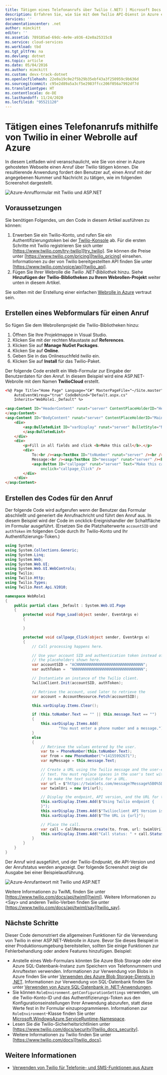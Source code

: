 ```yaml
---
title: Tätigen eines Telefonanrufs über Twilio (.NET) | Microsoft Docs
description: Erfahren Sie, wie Sie mit dem Twilio API-Dienst in Azure einen Telefonanruf tätigen. In .NET geschriebene Codebeispiele.
services: ''
documentationcenter: .net
author: mimckitt
editor: ''
ms.assetid: 789185ad-69dc-4e9e-a936-42e0a25315c8
ms.service: cloud-services
ms.workload: tbd
ms.tgt_pltfrm: na
ms.devlang: dotnet
ms.topic: article
ms.date: 05/04/2016
ms.author: mimckitt
ms.custom: devx-track-dotnet
ms.openlocfilehash: 22e0a19c0e2f5b29b35ebf43a3f250959c9b636d
ms.sourcegitcommit: c95e2d89a5a3cf5e2983ffcc206f056a7992df7d
ms.translationtype: HT
ms.contentlocale: de-DE
ms.lasthandoff: 11/24/2020
ms.locfileid: "95521120"
---
```

# <a name="how-to-make-a-phone-call-using-twilio-in-a-web-role-on-azure"></a>Tätigen eines Telefonanrufs mithilfe von Twilio in einer Webrolle auf Azure
In diesem Leitfaden wird veranschaulicht, wie Sie von einer in Azure gehosteten Webseite einen Anruf über Twilio tätigen können. Die resultierende Anwendung fordert den Benutzer auf, einen Anruf mit der angegebenen Nummer und Nachricht zu tätigen, wie im folgenden Screenshot dargestellt.

![Azure-Anrufformular mit Twilio und ASP.NET][twilio_dotnet_basic_form]

## <a name="prerequisites"></a><a name="twilio-prereqs"></a>Voraussetzungen
Sie benötigen Folgendes, um den Code in diesem Artikel ausführen zu können:

1. Erwerben Sie ein Twilio-Konto, und rufen Sie ein Authentifizierungstoken bei der [Twilio-Konsole][twilio_console] ab. Für die ersten Schritte mit Twilio registrieren Sie sich unter [https://www.twilio.com/try-twilio][try_twilio]. Sie können die Preise unter [https://www.twilio.com/pricing][twilio_pricing] einsehen. Informationen zu der von Twilio bereitgestellten API finden Sie unter [https://www.twilio.com/voice/api][twilio_api].
2. Fügen Sie Ihrer Webrolle die *Twilio .NET-Bibliothek* hinzu. Siehe **Hinzufügen der Twilio-Bibliotheken zu Ihrem Webrollen-Projekt** weiter unten in diesem Artikel.

Sie sollten mit der Erstellung einer einfachen [Webrolle in Azure][azure_webroles_get_started] vertraut sein.

## <a name="how-to-create-a-web-form-for-making-a-call"></a><a name="howtocreateform"></a>Erstellen eines Webformulars für einen Anruf
<a id="use_nuget"></a>So fügen Sie dem Webrollenprojekt die Twilio-Bibliotheken hinzu:

1. Öffnen Sie Ihre Projektmappe in Visual Studio.
2. Klicken Sie mit der rechten Maustaste auf **References**.
3. Klicken Sie auf **Manage NuGet Packages**.
4. Klicken Sie auf **Online**.
5. Geben Sie in das Onlinesuchfeld *twilio* ein.
6. Klicken Sie auf **Install** für das Twilio-Paket.

Der folgende Code erstellt ein Web-Formular zur Eingabe der Benutzerdaten für den Anruf. In diesem Beispiel wird eine ASP.NET-Webrolle mit dem Namen **TwilioCloud** erstellt.

```aspx
<%@ Page Title="Home Page" Language="C#" MasterPageFile="~/Site.master"
    AutoEventWireup="true" CodeBehind="Default.aspx.cs"
    Inherits="WebRole1._Default" %>

<asp:Content ID="HeaderContent" runat="server" ContentPlaceHolderID="HeadContent">
</asp:Content>
<asp:Content ID="BodyContent" runat="server" ContentPlaceHolderID="MainContent">
    <div>
        <asp:BulletedList ID="varDisplay" runat="server" BulletStyle="NotSet">
        </asp:BulletedList>
    </div>
    <div>
        <p>Fill in all fields and click <b>Make this call</b>.</p>
        <div>
            To:<br /><asp:TextBox ID="toNumber" runat="server" /><br /><br />
            Message:<br /><asp:TextBox ID="message" runat="server" /><br /><br />
            <asp:Button ID="callpage" runat="server" Text="Make this call"
                onclick="callpage_Click" />
        </div>
    </div>
</asp:Content>
```

## <a name="how-to-create-the-code-to-make-the-call"></a><a id="howtocreatecode"></a>Erstellen des Codes für den Anruf
Der folgende Code wird aufgerufen wenn der Benutzer das Formular abschließt und generiert die Anrufnachricht und führt den Anruf aus. In diesem Beispiel wird der Code im oncklick-Ereignishandler der Schaltfläche im Formular ausgeführt. (Ersetzen Sie die Platzhalterwerte `accountSID` und `authToken` im folgenden Code durch Ihr Twilio-Konto und Ihr Authentifizierungs-Token.)

```csharp
using System;
using System.Collections.Generic;
using System.Linq;
using System.Web;
using System.Web.UI;
using System.Web.UI.WebControls;
using Twilio;
using Twilio.Http;
using Twilio.Types;
using Twilio.Rest.Api.V2010;

namespace WebRole1
{
    public partial class _Default : System.Web.UI.Page
    {
        protected void Page_Load(object sender, EventArgs e)
        {

        }

        protected void callpage_Click(object sender, EventArgs e)
        {
            // Call processing happens here.

            // Use your account SID and authentication token instead of
            // the placeholders shown here.
            var accountSID = "ACNNNNNNNNNNNNNNNNNNNNNNNNNNNNNN";
            var authToken =  "NNNNNNNNNNNNNNNNNNNNNNNNNNNNNNNN";

            // Instantiate an instance of the Twilio client.
            TwilioClient.Init(accountSID, authToken);

            // Retrieve the account, used later to retrieve the
            var account = AccountResource.Fetch(accountSID);

            this.varDisplay.Items.Clear();

            if (this.toNumber.Text == "" || this.message.Text == "")
            {
                this.varDisplay.Items.Add(
                        "You must enter a phone number and a message.");
            }
            else
            {
                // Retrieve the values entered by the user.
                var to = PhoneNumber(this.toNumber.Text);
                var from = new PhoneNumber("+14155992671");
                var myMessage = this.message.Text;

                // Create a URL using the Twilio message and the user-entered
                // text. You must replace spaces in the user's text with '%20'
                // to make the text suitable for a URL.
                var url = $"https://twimlets.com/message?Message%5B0%5D={myMessage.Replace(" ", "%20")}";
                var twimlUri = new Uri(url);

                // Display the endpoint, API version, and the URL for the message.
                this.varDisplay.Items.Add($"Using Twilio endpoint {
                }");
                this.varDisplay.Items.Add($"Twilioclient API Version is {apiVersion}");
                this.varDisplay.Items.Add($"The URL is {url}");

                // Place the call.
                var call = CallResource.create(to, from, url: twimlUri);
                this.varDisplay.Items.Add("Call status: " + call.Status);
            }
        }
    }
}
```

Der Anruf wird ausgeführt, und der Twilio-Endpunkt, die API-Version und der Anrufstatus werden angezeigt. Der folgende Screenshot zeigt die Ausgabe bei einer Beispielausführung.

![Azure-Anrufantwort mit Twilio und ASP.NET][twilio_dotnet_basic_form_output]

Weitere Informationen zu TwiML finden Sie unter [https://www.twilio.com/docs/api/twiml][twiml]. Weitere Informationen zu &lt;Say&gt; und anderen Twilio-Verben finden Sie unter [https://www.twilio.com/docs/api/twiml/say][twilio_say].

## <a name="next-steps"></a><a id="nextsteps"></a>Nächste Schritte
Dieser Code demonstriert die allgemeinen Funktionen für die Verwendung von Twilio in einer ASP.NET-Webrolle in Azure. Bevor Sie dieses Beispiel in einer Produktionsumgebung bereitstellen, sollten Sie einige Funktionen zur Fehlerbehandlung oder andere Features hinzufügen. Beispiel:

* Anstelle eines Web-Formulars könnten Sie Azure Blob Storage oder eine Azure SQL-Datenbank-Instanz zum Speichern von Telefonnummern und Anruftexten verwenden. Informationen zur Verwendung von Blobs in Azure finden Sie unter [Verwenden des Azure Blob Storage-Diensts in .NET][howto_blob_storage_dotnet]. Informationen zur Verwendung von SQL-Datenbank finden Sie unter [Verwenden von Azure SQL-Datenbank in .NET-Anwendungen][howto_sql_azure_dotnet].
* Sie können `RoleEnvironment.getConfigurationSettings` verwenden, um die Twilio-Konto-ID und das Authentifizierungs-Token aus den Konfigurationseinstellungen Ihrer Anwendung abzurufen, statt diese Werte fest in Ihr Formular einzuprogrammieren. Informationen zur `RoleEnvironment`-Klasse finden Sie unter [Microsoft.WindowsAzure.ServiceRuntime-Namespace][azure_runtime_ref_dotnet].
* Lesen Sie die Twilio-Sicherheitsrichtlinien unter [https://www.twilio.com/docs/security][twilio_docs_security].
* Weitere Informationen zu Twilio finden Sie unter [https://www.twilio.com/docs][twilio_docs].

## <a name="see-also"></a><a name="seealso"></a>Weitere Informationen
* [Verwenden von Twilio für Telefonie- und SMS-Funktionen aus Azure](twilio-dotnet-how-to-use-for-voice-sms.md)

[twilio_console]: https://www.twilio.com/console
[twilio_pricing]: https://www.twilio.com/pricing
[try_twilio]: https://www.twilio.com/try-twilio
[twilio_api]: https://www.twilio.com/voice/api
[verify_phone]: https://www.twilio.com/console/phone-numbers/verified

[twilio_dotnet_basic_form]: ./media/partner-twilio-cloud-services-dotnet-phone-call-web-role/WA_twilio_dotnet_basic_form.png
[twilio_dotnet_basic_form_output]: ./media/partner-twilio-cloud-services-dotnet-phone-call-web-role/WA_twilio_dotnet_basic_form_output.png

[twiml]: https://www.twilio.com/docs/api/twiml



[howto_twilio_voice_sms_dotnet]: /develop/net/how-to-guides/twilio/

[howto_blob_storage_dotnet]: https://www.windowsazure.com/develop/net/how-to-guides/blob-storage/

[howto_sql_azure_dotnet]: https://www.windowsazure.com/develop/net/how-to-guides/sql-database/


[twilio_docs_security]: https://www.twilio.com/docs/security
[twilio_docs]: https://www.twilio.com/docs
[twilio_say]: https://www.twilio.com/docs/api/twiml/say


[azure_runtime_ref_dotnet]: /previous-versions/azure/reference/ee741722(v=azure.100)
[azure_webroles_get_started]: ./cloud-services/cloud-services-dotnet-get-started.md